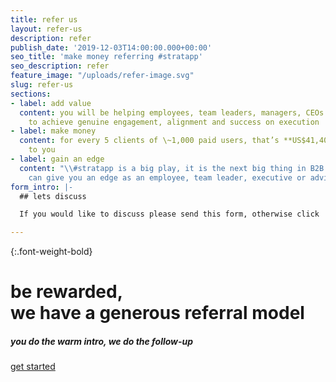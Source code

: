 ```yaml
---
title: refer us
layout: refer-us
description: refer
publish_date: '2019-12-03T14:00:00.000+00:00'
seo_title: 'make money referring #stratapp'
seo_description: refer
feature_image: "/uploads/refer-image.svg"
slug: refer-us
sections:
- label: add value
  content: you will be helping employees, team leaders, managers, CEOs and owners
    to achieve genuine engagement, alignment and success on execution
- label: make money
  content: for every 5 clients of \~1,000 paid users, that’s **US$41,400/year** paid
    to you
- label: gain an edge
  content: "\\#stratapp is a big play, it is the next big thing in B2B SaaS, which
    can give you an edge as an employee, team leader, executive or advisor"
form_intro: |-
  ## lets discuss

  If you would like to discuss please send this form, otherwise click 'get started' above:

---
```

{:.font-weight-bold}

# be rewarded, <br>we have a generous referral model

##### you do the warm intro, we do the follow-up

<a class="btn btn-primary rounded-pill mt-3" href="https://bit.ly/make-money-referring-stratapp" target="_blank">get started</a>